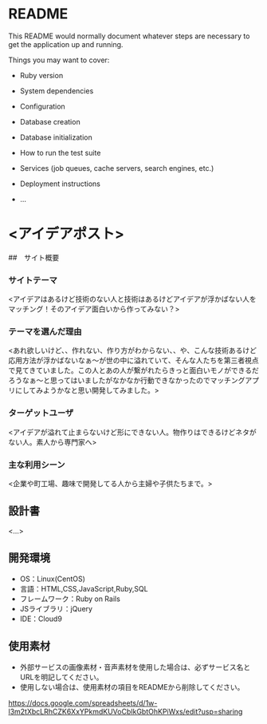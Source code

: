 # README

This README would normally document whatever steps are necessary to get the
application up and running.

Things you may want to cover:

* Ruby version

* System dependencies

* Configuration

* Database creation

* Database initialization

* How to run the test suite

* Services (job queues, cache servers, search engines, etc.)

* Deployment instructions

* ...
# <アイデアポスト>

##　サイト概要 
### サイトテーマ
<アイデアはあるけど技術のない人と技術はあるけどアイデアが浮かばない人をマッチング！そのアイデア面白いから作ってみない？>

### テーマを選んだ理由
<あれ欲しいけど、、作れない、作り方がわからない、、や、こんな技術あるけど応用方法が浮かばないなぁ〜が世の中に溢れていて、そんな人たちを第三者視点で見てきていました。この人とあの人が繋がれたらきっと面白いモノができるだろうなぁ〜と思ってはいましたがなかなか行動できなかったのでマッチングアプリにしてみようかなと思い開発してみました。>

### ターゲットユーザ
<アイデアが溢れて止まらないけど形にできない人。物作りはできるけどネタがない人。素人から専門家へ>

### 主な利用シーン
<企業や町工場、趣味で開発してる人から主婦や子供たちまで。>

## 設計書
<...>

## 開発環境
- OS：Linux(CentOS)
- 言語：HTML,CSS,JavaScript,Ruby,SQL
- フレームワーク：Ruby on Rails
- JSライブラリ：jQuery
- IDE：Cloud9

## 使用素材
- 外部サービスの画像素材・音声素材を使用した場合は、必ずサービス名とURLを明記してください。
- 使用しない場合は、使用素材の項目をREADMEから削除してください。
  
https://docs.google.com/spreadsheets/d/1w-l3m2tXbcLRhCZK6XxYPkmdKUVoCbIkGbtOhKPiWxs/edit?usp=sharing